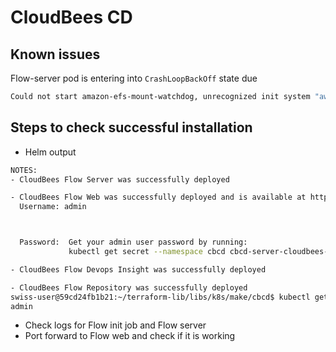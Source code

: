 # CloudBees CD

## Known issues

Flow-server pod is entering into `CrashLoopBackOff` state due

```bash
Could not start amazon-efs-mount-watchdog, unrecognized init system "aws-efs-csi-dri" b'mount.nfs4: access denied by server while mounting 127.0.0.1:/
```

## Steps to check successful installation

- Helm output

```bash
NOTES:
- CloudBees Flow Server was successfully deployed

- CloudBees Flow Web was successfully deployed and is available at https://cd.crl.core.pscbdemos.com
  Username: admin



  Password:  Get your admin user password by running:
             kubectl get secret --namespace cbcd cbcd-server-cloudbees-flow-credentials -o jsonpath="{.data.CBF_SERVER_ADMIN_PASSWORD}" | base64 --decode; echo

- CloudBees Flow Devops Insight was successfully deployed

- CloudBees Flow Repository was successfully deployed
swiss-user@59cd24fb1b21:~/terraform-lib/libs/k8s/make/cbcd$ kubectl get secret --namespace cbcd cbcd-server-cloudbees-flow-credentials -o jsonpath="{.data.CBF_SERVER_ADMIN_PASSWORD}" | base64 --decode; echo
admin
```

- Check logs for Flow init job and Flow server
- Port forward to Flow web and check if it is working
